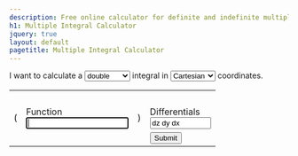 ```yaml
---
description: Free online calculator for definite and indefinite multiple integrals (double, triple, or quadruple) using Cartesian, polar, cylindrical, or spherical coordinates.
h1: Multiple Integral Calculator
jquery: true
layout: default
pagetitle: Multiple Integral Calculator
---
```


<div id="calc">
  <p>
    I want to calculate a <select id="order">
      <option value="1">single</option>
      <option value="2" selected="selected">double</option>
      <option value="3">triple</option>
      <option value="4">quadruple</option>
    </select> integral in <select id="coords">
      <option value="1">Cartesian</option>
      <option value="2">polar</option>
      <option value="3">cylindrical</option>
      <option value="4">spherical</option>
    </select> coordinates.
  </p>
  <table class="borderless">
    <tr class="upper">
      <td class="paren" rowspan="3">(</td>
      <td>&nbsp;</td>
      <td class="paren" rowspan="3">)</td>
      <td>&nbsp;</td>
    </tr>
    <tr class="center">
      <td id="integrand">Function<br><input type="text" autofocus></td>
      <td id="differentials">Differentials<br><input type="text" style="width:110px;" value="dz dy dx"></td>
    </tr>
    <tr class="lower">
      <td>&nbsp;</td>
      <td>
        <button id="integrate">Submit</button>
      </td>
    </tr>
  </table>
</div>

<script>
(function(){
var
  order = 0, // Number of integration symbols
  jacobian = '', // Jacobian to append
  example = '', // Example function
  coords = 0, // Current coordinate system
  COORDS = { // Coordinate system enum
    CARTESIAN: 1,
    POLAR: 2,
    CYLINDRICAL: 3,
    SPHERICAL: 4
  };

var settings = function() {
  var tmp = parseInt($('#order').val(), 10);
  if (order !== tmp) {
    // Update to new integral order
    order = tmp;
    switch (order) {
      case 2:
        $('#coords option[value=2]').show();
        $('#coords option[value=3], #coords option[value=4]').hide();
        break;
      case 3:
        $('#coords option[value=3], #coords option[value=4]').show();
        $('#coords option[value=2]').hide();
        break;
      default:
        $('#coords option[value!=1]').hide();
        break;
    }
    $('#coords').val(COORDS.CARTESIAN + '');
    coords = 0;
    $('.removable').remove();
    for (var i = 0; i < order; ++i) {
      $('#calc .upper').prepend('<td class="removable limit"><input type="text" style="width:3em"></td>');
      $('#calc .center').prepend('<td class="removable int">&int;</td>');
      $('#calc .lower').prepend('<td class="removable limit"><input type="text" style="width:3em"></td>');
    }
  }

  tmp = 1 * $('#coords').val();
  // Update to new coordinate system
  $('#calc table input[type=text]').val('');
  coords = tmp;
  jacobian = '';
  example = '';
  switch (coords) {
    case COORDS.CARTESIAN:
      $('#differentials input').val('dx dy dz dt'.substring(0, 3 * order - 1));
      $('#jacobian').hide();
      switch (order) {
        case 2:
          example = 'x*y^2 + sqrt(pi)^0';
          break;
        case 3:
          example = 'x + 3*y*z + z^2 + sqrt(pi)^0';
          break;
        case 4:
          example = '2*x*y + t^3 + sqrt(pi)^0';
          break;
        default:
          example = '7*x + 3 + sqrt(pi)^0';
          break;
      }
      break;
    case COORDS.POLAR:
      jacobian = '*r';
      $('#jacobian').show();
      $('#differentials input').val('dr dt');
      example = '(r + 2*t)';
      break;
    case COORDS.CYLINDRICAL:
      $('#differentials input').val('dz dr dt');
      jacobian = '*r';
      $('#jacobian').show();
      example = 'r*sin(t)';
      break;
    case COORDS.SPHERICAL:
      $('#differentials input').val('dr dt df');
      jacobian = '*(r^2)*sin(f)';
      $('#jacobian').show();
      example = '16*r*cos(f)';
      break;
    default:
      console.log('Invalid coordinate system: ' + coords);
      $('#differentials input').val('');
      $('#jacobian').hide();
      break;
  }
  $('#integrand input').prop('placeholder', example + jacobian);
};

var countSubstrings = function(haystack, needle) {
  return (haystack.match(needle) || []).length;
};

// Open Maxima tab
var submit = function() {
  var integrand = $.trim($('#integrand input').val());
  var differentials = $.trim($('#differentials input').val()).replace(/ |d/g, '');
  var $limits = $('#calc .upper input, #calc .lower input');

  // Validate inputs
  if (!integrand) {
    alert('You didn\'t enter a function to integrate!');
    return;
  }
  if (!differentials) {
    alert('You didn\'t enter any differentials!');
    return;
  }
  if (countSubstrings(integrand, /\(/g) !== countSubstrings(integrand, /\)/g)) {
    alert('Your parentheses aren\'t matched!');
    return;
  }
  if (countSubstrings(integrand, /\[/g) !== countSubstrings(integrand, /\]/g)) {
    alert('Your brackets aren\'t matched!');
    return;
  }

  // Build query string using integrand and differentials
  var query = integrand;
  for (var i = 0; i < differentials.length; ++i) {
    // Add bounds
    variable = differentials[i];
    var limitIndex = differentials.length - 1 - i;
    var upper = $.trim($('#calc .upper td:eq(' + limitIndex + ') input').val());
    var lower = $.trim($('#calc .lower td:eq(' + limitIndex + ') input').val());
    if (!upper.length !== !lower.length) {
      alert('Limits of integration for each integral must be either both empty or both filled!');
      return;
    }
    var secondArg = upper && lower ? '(' + variable + ',' + lower + ',' + upper + ')' : variable;
    query = 'integrate(' + query + ',' + secondArg + ')';
  }
  query = [
    'from mpmath import *', // Constants
    'a,b,c,d,e,f,g,h,i,j,k,l,m,n,o,p,q,r,s,t,u,v,w,x,y,z=symbols(\'a b c d e f g h i j k l m n o p q r s t u v w x y z\')', // Variables
    query.replace(/\^/g, '**') // Exponentiation
  ].join('\n');
  query = 'http://live.sympy.org/?evaluate=' + encodeURIComponent(query);

  // console.log(query);
  window.open(query, '_blank');
};

// Initialization

settings();
$('#integrand input').focus();

// Event bindings

$('#calc select').change(settings);

$('#jacobian').click(function() {
  $('#integrand input').val($('#integrand input').val() + jacobian);
});

$('#integrate').click(submit);
}());
</script>
